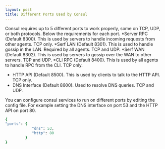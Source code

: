 ```yaml
---
layout: post
title: Different Ports Used by Consul
---
```


Consul requires up to 5 different ports to work properly, some on TCP, UDP, or both protocols. Below the requirements for each port.
*Server RPC (Default 8300). This is used by servers to handle incoming requests from other agents. TCP only.
*Serf LAN (Default 8301). This is used to handle gossip in the LAN. Required by all agents. TCP and UDP.
*Serf WAN (Default 8302). This is used by servers to gossip over the WAN to other servers. TCP and UDP.
*CLI RPC (Default 8400). This is used by all agents to handle RPC from the CLI. TCP only.
* HTTP API (Default 8500). This is used by clients to talk to the HTTP API. TCP only.
* DNS Interface (Default 8600). Used to resolve DNS queries. TCP and UDP.

You can configure consul services to run on different ports by editing the config file. For example setting the DNS interface on port 53 and the HTTP API on port 80.

```ruby
{ 
"ports": { 
            "dns": 53,
            "http": 80
         } 
}
```